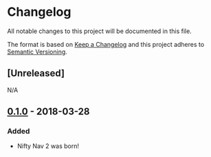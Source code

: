 # Changelog
All notable changes to this project will be documented in this file.

The format is based on [Keep a Changelog](http://keepachangelog.com/en/1.0.0/)
and this project adheres to [Semantic Versioning](http://semver.org/spec/v2.0.0.html).

## [Unreleased]
N/A

## [0.1.0] - 2018-03-28
### Added
- Nifty Nav 2 was born!


[0.1.0]: https://github.com/factor1/nifty-nav-2/compare/v0.0.2-0...v0.1.0

